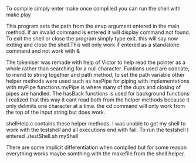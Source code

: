 To compile simply enter make
once compliled you can run the shell with make play

This program sets the path from the envp argument entered in the main method.
If an invalid command is entered it will display command not found.
To exit the shell or close the program simply type exit. this will say now exiting and close the shell.This will only work if entered as a standalone command and not work with &

The tokeniser was remade with help of Victor to help read the pointer as a whole rather than searching for a null character. Funtions used are concate, to mend to string together and path method, to set the path variable other helper methods were used such as hasPipe for piping with implementations with myPipe functions.myPipe is where many of the dups and closing of pipes are handled. The hasBack functions is used for background functions I realized that this way it cant read both from the helper methods because it only delimits one character at a time. the cd command will only work from the top of the input string but does work. 

shellHelp.c contains these helper methods.
I was unable to get my shell to work with the testshell and all executions end with fail.
To run the testshell I entered ./testShell.sh myShell 

There are some implicit differentiation when compiled but for some reason everything works maybe somthing with the makefile from the shell helper.
